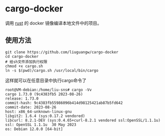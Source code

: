 # cargo-docker

调用 [rust](https://hub.docker.com/_/rust) 的 docker 镜像编译本地文件中的项目。

## 使用方法

```shell
git clone https://github.com/liuguangw/cargo-docker
cd cargo-docker
# 给sh文件添加执行权限
chmod +x cargo.sh
ln -s $(pwd)/cargo.sh /usr/local/bin/cargo
```

这样就可以在任意目录中执行cargo命令了

```
root@VM-debian:/home/liu-sns# cargo -Vv
cargo 1.73.0 (9c4383fb5 2023-08-26)
release: 1.73.0
commit-hash: 9c4383fb55986096b414d98125421ab87b5fd642
commit-date: 2023-08-26
host: x86_64-unknown-linux-gnu
libgit2: 1.6.4 (sys:0.17.2 vendored)
libcurl: 8.2.1-DEV (sys:0.4.65+curl-8.2.1 vendored ssl:OpenSSL/1.1.1u)
ssl: OpenSSL 1.1.1u  30 May 2023
os: Debian 12.0.0 [64-bit]
```

